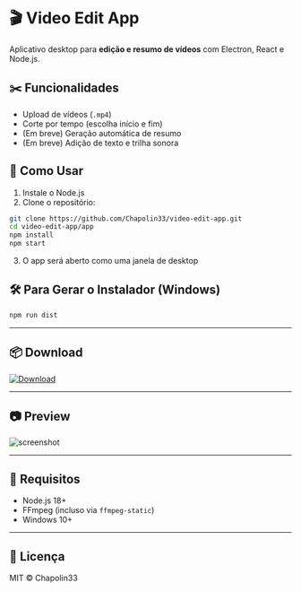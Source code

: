 
# 🎬 Video Edit App

Aplicativo desktop para **edição e resumo de vídeos** com Electron, React e Node.js.

## ✂️ Funcionalidades

- Upload de vídeos (`.mp4`)
- Corte por tempo (escolha início e fim)
- (Em breve) Geração automática de resumo
- (Em breve) Adição de texto e trilha sonora

## 🚀 Como Usar

1. Instale o Node.js
2. Clone o repositório:

```bash
git clone https://github.com/Chapolin33/video-edit-app.git
cd video-edit-app/app
npm install
npm start
```

3. O app será aberto como uma janela de desktop

## 🛠️ Para Gerar o Instalador (Windows)

```bash
npm run dist
```

---

## 📦 Download

[![Download](https://img.shields.io/badge/⬇️%20Download-Windows%20Installer-blue)](https://github.com/Chapolin33/video-edit-app/releases/latest/download/Video-Edit-App-Setup-1.0.0.zip)

---

## 📷 Preview

![screenshot](https://via.placeholder.com/800x400?text=Video+Edit+App+Preview)

---

## 🧪 Requisitos

- Node.js 18+
- FFmpeg (incluso via `ffmpeg-static`)
- Windows 10+

---

## 📃 Licença

MIT © Chapolin33
